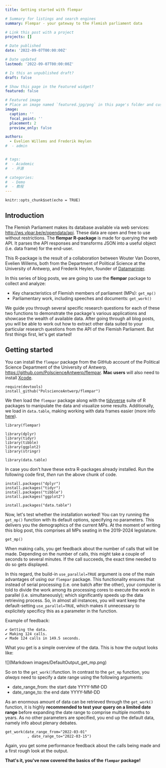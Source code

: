 ```yaml
---
title: Getting started with flempar

# Summary for listings and search engines
summary: Flempar - your gateway to the Flemish parliament data

# Link this post with a project
projects: []

# Date published
date: '2022-09-07T00:00:00Z'

# Date updated
lastmod: '2022-09-07T00:00:00Z'

# Is this an unpublished draft?
draft: false

# Show this page in the Featured widget?
featured: false

# Featured image
# Place an image named `featured.jpg/png` in this page's folder and customize its options here.
image:
  caption: ''
  focal_point: ''
  placement: 2
  preview_only: false

authors: 
  - Evelien Willems and Frederik Heylen
#  - admin


# tags:
#  - Academic
#  - 开源

# categories:
#  - Demo
#  - 教程
---
```



```{r setup, include=FALSE}
knitr::opts_chunk$set(echo = TRUE)
```

## Introduction

The Flemish Parliament makes its database available via web services: <http://ws.vlpar.be/e/opendata/api>. These data are open and free to use without restrictions. The **flempar R-package** is made for querying the web API. It parses the API responses and transforms JSON into a useful object (i.e. data frame) for the end-user.

This R-package is the result of a collaboration between Wouter Van Dooren, Evelien Willems, both from the Department of Political Science at the University of Antwerp, and Frederik Heylen, founder of [Datamarinier](https://datamarinier.be/).

In this series of blog posts, we are going to use the **flempar** package to collect and analyze:

* Key characteristics of Flemish members of parliament (MPs): `get_mp()`
* Parliamentary work, including speeches and documents: `get_work()`

We guide you through several specific research questions for each of these two functions to demonstrate the package's various applications and showcase the wealth of available data. After going through all blog posts, you will be able to work out how to extract other data suited to your particular research questions from the API of the Flemish Parliament. But first things first, let's get started!

## Getting started

You can install the `flempar` package from the GitHub account of the Political Science Department of the University of Antwerp, <https://github.com/PolscienceAntwerp/flempar>. **Mac users** will also need to install [Xcode](https://apps.apple.com/be/app/xcode/id497799835?mt=12). 

```{r eval=FALSE}
require(devtools) 
install_github("PolscienceAntwerp/flempar") 
```

We then load the `flempar` package along with the [tidyverse](https://www.tidyverse.org/packages/) suite of R packages to manipulate the data and visualize some results. Additionally, we load in `data.table`, making working with data frames easier (more info [here](https://cran.r-project.org/web/packages/data.table/vignettes/datatable-intro.html)). 

```{r eval=FALSE}
library(flempar)

library(dplyr) 
library(tidyr) 
library(tibble) 
library(ggplot2) 
library(stringr)

library(data.table)
```

In case you don't have these extra R-packages already installed. Run the following code first, *then* run the above chunk of code.

```{r eval=FALSE}
install.packages("dplyr") 
install.packages("tidyr") 
install.packages("tibble") 
install.packages("ggplot2") 

install.packages("data.table")
```

Now, let's test whether the installation worked! You can try running the `get_mp()` function with its default options, specifying no parameters. This delivers you the demographics of the current MPs. At the moment of writing this blog post, this comprises all MPs seating in the 2019-2024 legislature.

```{r eval=FALSE}
get_mp()
```

When making calls, you get feedback about the number of calls that will be made. Depending on the number of calls, this might take a couple of seconds to several minutes. If the call succeeds, the exact time needed to do so gets displayed.

In this regard, the build-in `use_parallel=TRUE` argument is one of the main advantages of using our `flempar` package. This functionality ensures that instead of serial processing (i.e. one batch after the other), your computer is told to divide the work among its processing cores to execute the work in parallel (i.e. simultaneously); which significantly speeds up the data retrieving process. So, in almost all instances, you will want keep the default-setting `use_parallel=TRUE`, which makes it unnecessary to explicitely specificy this as a parameter in the function.

Example of feedback:

```{r eval=FALSE}
✔ Getting the data.
✔ Making 124 calls.
✔ Made 124 calls in 149.5 seconds.  
```

What you get is a simple overview of the data. This is how the output looks like:

![](Markdown images/DefaultOutput_get_mp.png) 

So on to the `get_work()`function. In contrast to the `get_mp` function, you *always* need to specify a date range using the following arguments:

* date_range_from: the start date YYYY-MM-DD
* date_range_to: the end date YYYY-MM-DD

As an enormous amount of data can be retrieved through the `get_work()` function, it is highly **recommended to test your query on a limited date range** before expanding the date range to comprise multiple months to years. As no other parameters are specified, you end up the default data, namely info about plenary debates. 

```{r eval=FALSE}
get_work(date_range_from="2022-03-01"
          , date_range_to="2022-03-15")
```
Again, you get some performance feedback about the calls being made and a first rough look at the output.

**That's it, you've now covered the basics of the `flempar` package!**




